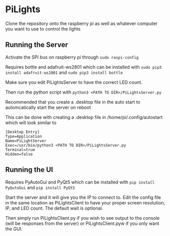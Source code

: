 # PiLights

Clone the repository onto the raspberry pi as well as whatever computer you want to use to control the lights

## **Running the Server**

Activate the SPI bus on raspberry pi through
```sudo raspi-config```

Requires bottle and adafruit-ws2801 which can be installed with
```sudo pip3 install adafruit-ws2801``` and ```sudo pip3 install bottle```

Make sure you edit PiLightsServer to have the correct LED count.

Then run the python script with ```python3 <PATH TO DIR>/PiLightsServer.py```

Recommended that you create a .desktop file in the auto start to automcatically start the server on reboot

This can be done with creating a .desktop file in /home/pi/.config/autostart which will look similar to

```
[Desktop Entry]
Type=Application
Name=PiLightServer
Exec=/usr/bin/python3 <PATH TO DIR>/PiLightsServer.py
Terminal=true
Hidden=false
```

## Running the UI

Requires PyAutoGui and PyQt5 which can be installed with ```pip install PyQutoGui``` and ```pip install PyQt5```

Start the server and it will give you the IP to connect to. Edit the config file in the same location as PiLightsClient to have your proper screen resolution, IP, and LED count. The default wait is optional.

Then simply run PiLightsClient.py if you wish to see output to the console (will be responses from the server) or PiLightsClient.pyw if you only want the GUI.
